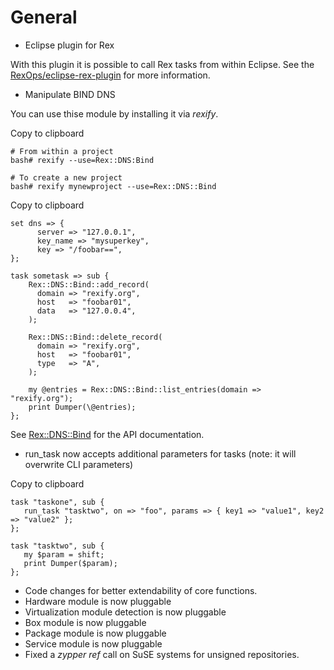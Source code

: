 # General

-   Eclipse plugin for Rex

With this plugin it is possible to call Rex tasks from within Eclipse. See the [RexOps/eclipse-rex-plugin](https://github.com/RexOps/eclipse-rex-plugin) for more information.

-   Manipulate BIND DNS

You can use thise module by installing it via *rexify*.

Copy to clipboard

    # From within a project
    bash# rexify --use=Rex::DNS:Bind

    # To create a new project
    bash# rexify mynewproject --use=Rex::DNS::Bind

Copy to clipboard

    set dns => {
          server => "127.0.0.1",
          key_name => "mysuperkey",
          key => "/foobar==",
    };

    task sometask => sub {
        Rex::DNS::Bind::add_record(
          domain => "rexify.org",
          host   => "foobar01",
          data   => "127.0.0.4",
        );

        Rex::DNS::Bind::delete_record(
          domain => "rexify.org",
          host   => "foobar01",
          type   => "A",
        );

        my @entries = Rex::DNS::Bind::list_entries(domain => "rexify.org");
        print Dumper(\@entries);
    };

See [Rex::DNS::Bind](http://modules.rexify.org/module/Rex::DNS::Bind) for the API documentation.

-   run\_task now accepts additional parameters for tasks (note: it will overwrite CLI parameters)

Copy to clipboard

    task "taskone", sub {
       run_task "tasktwo", on => "foo", params => { key1 => "value1", key2 => "value2" };
    };

    task "tasktwo", sub {
       my $param = shift;
       print Dumper($param);
    };

-   Code changes for better extendability of core functions.
-   Hardware module is now pluggable
-   Virtualization module detection is now pluggable
-   Box module is now pluggable
-   Package module is now pluggable
-   Service module is now pluggable
-   Fixed a *zypper ref* call on SuSE systems for unsigned repositories.

